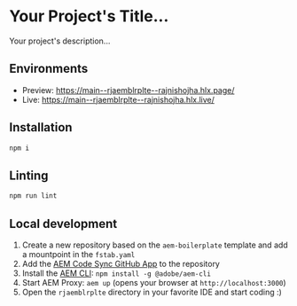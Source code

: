 # Your Project's Title...
Your project's description...

## Environments
- Preview: https://main--rjaemblrplte--rajnishojha.hlx.page/
- Live: https://main--rjaemblrplte--rajnishojha.hlx.live/

## Installation

```sh
npm i
```

## Linting

```sh
npm run lint
```

## Local development

1. Create a new repository based on the `aem-boilerplate` template and add a mountpoint in the `fstab.yaml`
1. Add the [AEM Code Sync GitHub App](https://github.com/apps/aem-code-sync) to the repository
1. Install the [AEM CLI](https://github.com/adobe/helix-cli): `npm install -g @adobe/aem-cli`
1. Start AEM Proxy: `aem up` (opens your browser at `http://localhost:3000`)
1. Open the `rjaemblrplte` directory in your favorite IDE and start coding :)
